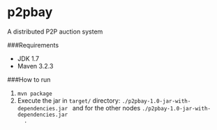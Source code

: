 p2pbay
======

A distributed P2P auction system

###Requirements
- JDK 1.7
- Maven 3.2.3

###How to run
1. <code>mvn package</code>
2. Execute the jar in <code>target/</code> directory: <code>./p2pbay-1.0-jar-with-dependencies.jar <starting node port></code> and for the other nodes <code>./p2pbay-1.0-jar-with-dependencies.jar <some node ip> <some node port> <port>.
